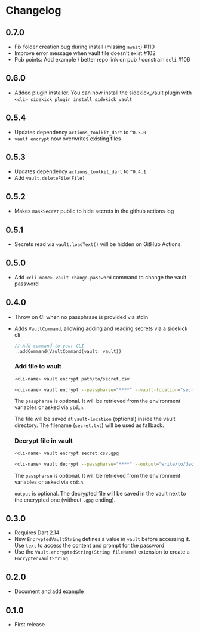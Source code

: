 # Changelog

## 0.7.0
- Fix folder creation bug during install (missing `await`) #110
- Improve error message when vault file doesn't exist #102
- Pub points: Add example / better repo link on pub / constrain `dcli` #106

## 0.6.0
- Added plugin installer. You can now install the sidekick_vault plugin with `<cli> sidekick plugin install sidekick_vault`

## 0.5.4

- Updates dependency `actions_toolkit_dart` to `^0.5.0`
- `vault encrypt` now overwrites existing files

## 0.5.3

- Updates dependency `actions_toolkit_dart` to `^0.4.1`
- Add `vault.deleteFile(File)`

## 0.5.2

- Makes `maskSecret` public to hide secrets in the github actions log

## 0.5.1

- Secrets read via `vault.loadText()` will be hidden on GitHub Actions.   

## 0.5.0

- Add `<cli-name> vault change-password` command to change the vault password

## 0.4.0

- Throw on CI when no passphrase is provided via stdin
- Adds `VaultCommand`, allowing adding and reading secrets via a sidekick cli
    ```dart
    // Add command to your CLI
    ..addCommand(VaultCommand(vault: vault)) 
    ```
    
    ### Add file to vault
    
    ```bash
    <cli-name> vault encrypt path/to/secret.csv
    ```
    
    ```bash
    <cli-name> vault encrypt --passpharse="****" --vault-location="secret.txt.gpg" path/to/secret.txt
    ```
    
    The `passpharse` is optional.
    It will be retrieved from the environment variables or asked via `stdin`.
    
    The file will be saved at `vault-location` (optional) inside the vault directory.
    The filename (`secret.txt`) will be used as fallback.

    ### Decrypt file in vault
    
    ```bash
    <cli-name> vault encrypt secret.csv.gpg
    ```
    
    ```bash
    <cli-name> vault decrypt --passpharse="****" --output="write/to/decrypted.txt" secret.txt.gpg';
    ```
    
    The `passpharse` is optional.
    It will be retrieved from the environment variables or asked via `stdin`.
    
    `output` is optional.
    The decrypted file will be saved in the vault next to the encrypted one (without `.gpg` ending).
    

## 0.3.0

- Requires Dart 2.14
- New `EncryptedVaultString` defines a value in `vault` before accessing it. Use `text` to access the content and prompt for the password
- Use the `Vault.encryptedString(String fileName)` extension to create a `EncryptedVaultString`

## 0.2.0

- Document and add example

## 0.1.0

- First release
